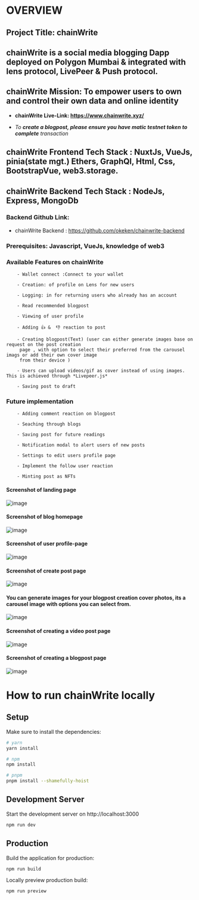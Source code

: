 # **OVERVIEW**

## Project Title: chainWrite

## chainWrite is a social media blogging Dapp deployed on Polygon Mumbai & integrated with lens protocol, LivePeer & Push protocol. 
<!-- You can read more about the following framework below -->

 <!-- ##### Lens Protocol[Lens Protocol](https://www.lens.dev/)
##### Livepeer Protocol [Livepeer](https://livepeer.org/)
##### Push Protocol [Push Protocol](https://push.org/) -->

## chainWrite Mission: To empower users to own and control their own data and online identity

- **chainWrite Live-Link: https://www.chainwrite.xyz/**

 - *To **create a blogpost, please ensure you have matic testnet token to complete** transaction*

 <!-- - *Profile creation for new user takes about 1-2 hrs on Lens, **while waiting for your profile to get created, you can only login to chainWrite platform to read blogs, view users profile & once your profile is created successfully you will have access to all of the available features e.g creating your blogpost, adding like & unlike reaction to post, view blogpost &** more* -->

<!-- #### LENS PROTOCOL: is a composable and decentralized social graph. It lets creators take ownership of their content wherever they go in the digital garden of the decentralized internet, It functions on the polygon Proof Of Stake Blockchain ecosystem. You can read more here [Lens Protocol](https://www.lens.dev/) -->

## chainWrite Frontend Tech Stack : NuxtJs, VueJs, pinia(state mgt.) Ethers, GraphQl, Html, Css, BootstrapVue, web3.storage.

## chainWrite Backend Tech Stack : NodeJs, Express, MongoDb
<!-- ### The backend is use to track users that their profile has been created but still pending -->
### Backend Github Link: 
- chainWrite Backend : https://github.com/okeken/chainwrite-backend

### Prerequisites: Javascript, VueJs, knowledge of web3

<!-- - Connect to your wallet -->

 <!-- Available Features on chainWrite -->
### Available Features on chainWrite
        - Wallet connect :Connect to your wallet

        - Creation: of profile on Lens for new users

        - Logging: in for returning users who already has an account

        - Read recommended blogpost

        - Viewing of user profile

        - Adding 👍 &  👎 reaction to post

        - Creating blogpost(Text) (user can either generate images base on request on the post creation 
         page , with option to select their preferred from the carousel imags or add their own cover image
         from their device )

        - Users can upload videos/gif as cover instead of using images. This is achieved through *Livepeer.js*

        - Saving post to draft

 ### Future implementation
        - Adding comment reaction on blogpost

        - Seaching through blogs

        - Saving post for future readings

        - Notification modal to alert users of new posts

        - Settings to edit users profile page

        - Implement the follow user reaction

        - Minting post as NFTs
       
        
#### Screenshot of landing page
![image](./images/homepage.png "landing page")

#### Screenshot of blog homepage
![image](./images/blogpage.JPG "blog homepage")

#### Screenshot of user profile-page
![image](./images/profile.png "profile page")

#### Screenshot of create post page
![image](./images/post-one.png "post page")

#### You can generate images for your blogpost creation cover photos, its a carousel image with options you can select from.
![image](./images/generateImg.JPG "post page")

#### Screenshot of creating a video post page
![image](./images/post-two.png "post page")

#### Screenshot of creating a blogpost page
![image](./images/signingT.JPG "post page")


# How to run chainWrite locally

## Setup

Make sure to install the dependencies:

```bash
# yarn
yarn install

# npm
npm install

# pnpm
pnpm install --shamefully-hoist
```

## Development Server

Start the development server on http://localhost:3000

```bash
npm run dev
```

## Production

Build the application for production:

```bash
npm run build
```

Locally preview production build:

```bash
npm run preview
```
